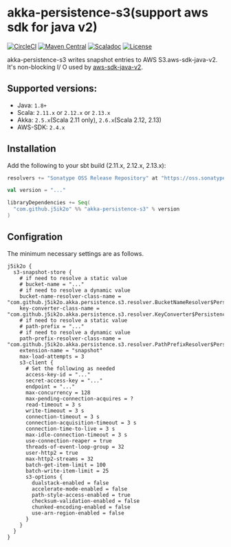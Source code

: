 # akka-persistence-s3(support aws sdk for java v2)

[![CircleCI](https://circleci.com/gh/j5ik2o/akka-persistence-s3/tree/master.svg?style=shield&circle-token=d764dfd21bb20c816689c236607ac1426a72b581)](https://circleci.com/gh/j5ik2o/akka-persistence-s3/tree/master)
[![Maven Central](https://maven-badges.herokuapp.com/maven-central/com.github.j5ik2o/akka-persistence-s3_2.12/badge.svg)](https://maven-badges.herokuapp.com/maven-central/com.github.j5ik2o/akka-persistence-s3_2.12)
[![Scaladoc](http://javadoc-badge.appspot.com/com.github.j5ik2o/akka-persistence-s3_2.12.svg?label=scaladoc)](http://javadoc-badge.appspot.com/com.github.j5ik2o/akka-persistence-s3_2.12/com/github/j5ik2o/akka/persistence/s3/index.html?javadocio=true)
[![License](https://img.shields.io/badge/License-Apache%202.0-blue.svg)](https://opensource.org/licenses/Apache-2.0)

akka-persistence-s3 writes snapshot entries to AWS S3.aws-sdk-java-v2.  It's non-blocking I/ O used by [aws-sdk-java-v2](https://github.com/aws/aws-sdk-java-v2).

## Supported versions:

- Java: `1.8+`
- Scala: `2.11.x` or `2.12.x` or `2.13.x` 
- Akka: `2.5.x`(Scala 2.11 only), `2.6.x`(Scala 2.12, 2.13)
- AWS-SDK: `2.4.x`

## Installation

Add the following to your sbt build (2.11.x, 2.12.x, 2.13.x):

```scala
resolvers += "Sonatype OSS Release Repository" at "https://oss.sonatype.org/content/repositories/releases/"

val version = "..."

libraryDependencies += Seq(
  "com.github.j5ik2o" %% "akka-persistence-s3" % version
)
```

## Configration

The minimum necessary settings are as follows.

```
j5ik2o {
  s3-snapshot-store {
    # if need to resolve a static value
    # bucket-name = "..."
    # if need to resolve a dynamic value
    bucket-name-resolver-class-name = "com.github.j5ik2o.akka.persistence.s3.resolver.BucketNameResolver$PersistenceId"
    key-converter-class-name = "com.github.j5ik2o.akka.persistence.s3.resolver.KeyConverter$PersistenceId"
    # if need to resolve a static value
    # path-prefix = "..."
    # if need to resolve a dynamic value
    path-prefix-resolver-class-name = "com.github.j5ik2o.akka.persistence.s3.resolver.PathPrefixResolver$PersistenceId"
    extension-name = "snapshot"
    max-load-attempts = 3
    s3-client {
      # Set the following as needed
      access-key-id = "..."
      secret-access-key = "..."
      endpoint = "..."
      max-concurrency = 128
      max-pending-connection-acquires = ?
      read-timeout = 3 s
      write-timeout = 3 s
      connection-timeout = 3 s
      connection-acquisition-timeout = 3 s
      connection-time-to-live = 3 s
      max-idle-connection-timeout = 3 s
      use-connection-reaper = true
      threads-of-event-loop-group = 32
      user-http2 = true
      max-http2-streams = 32
      batch-get-item-limit = 100
      batch-write-item-limit = 25
      s3-options {
        dualstack-enabled = false
        accelerate-mode-enabled = false
        path-style-access-enabled = true
        checksum-validation-enabled = false
        chunked-encoding-enabled = false
        use-arn-region-enabled = false
      }
    }
  }
}
```
